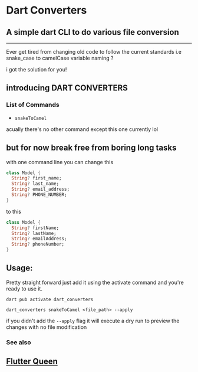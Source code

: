 # Dart Converters

## A simple dart CLI to do various file conversion
---

Ever get tired from changing old code to follow the current standards
i.e snake_case to camelCase variable naming ?

i got the solution for you!

## introducing DART CONVERTERS

### List of Commands
- `snakeToCamel`

acually there's no other command except this one currently lol
## but for now break free from boring long tasks 
with one command line you can change this

```dart
class Model {
  String? first_name;
  String? last_name;
  String? email_address;
  String? PHONE_NUMBER;
}
```
to this
```dart
class Model {
  String? firstName;
  String? lastName;
  String? emailAddress;
  String? phoneNumber;
}
```

## Usage:

Pretty straight forward just add it using the activate command and you're ready to use it.

`dart pub activate dart_converters`


`dart_converters snakeToCamel <file_path> --apply`

if you didn't add the `--apply` flag it will execute a dry run to preview the changes with no file modification

### See also

## [Flutter Queen ](https://github.com/FlutterQueen)